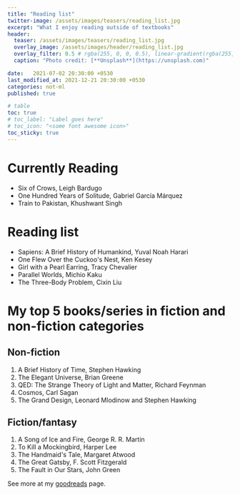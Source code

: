 ```yaml
---
title: "Reading list"
twitter-image: /assets/images/teasers/reading_list.jpg
excerpt: "What I enjoy reading outside of textbooks"
header:
  teaser: /assets/images/teasers/reading_list.jpg
  overlay_image: /assets/images/header/reading_list.jpg
  overlay_filter: 0.5 # rgba(255, 0, 0, 0.5), linear-gradient(rgba(255, 0, 0, 0.5), rgba(0, 255, 255, 0.5))
  caption: "Photo credit: [**Unsplash**](https://unsplash.com)"

date:   2021-07-02 20:30:00 +0530
last_modified_at: 2021-12-21 20:30:00 +0530
categories: not-ml
published: true

# table
toc: true
# toc_label: "Label goes here"
# toc_icon: "<some font awesome icon>"
toc_sticky: true
---
```


# Currently Reading

 * Six of Crows, Leigh Bardugo
 * One Hundred Years of Solitude, Gabriel García Márquez
 * Train to Pakistan, Khushwant Singh


# Reading list

 * Sapiens: A Brief History of Humankind, Yuval Noah Harari
 * One Flew Over the Cuckoo's Nest, Ken Kesey
 * Girl with a Pearl Earring, Tracy Chevalier
 * Parallel Worlds, Michio Kaku
 * The Three-Body Problem, Cixin Liu


# My top 5 books/series in fiction and non-fiction categories


## Non-fiction


 1. A Brief History of Time, Stephen Hawking
 2. The Elegant Universe, Brian Greene
 3. QED: The Strange Theory of Light and Matter, Richard Feynman
 4. Cosmos, Carl Sagan
 5. The Grand Design, Leonard Mlodinow and Stephen Hawking


## Fiction/fantasy


 1. A Song of Ice and Fire, George R. R. Martin
 2. To Kill a Mockingbird, Harper Lee
 3. The Handmaid's Tale, Margaret Atwood
 4. The Great Gatsby, F. Scott Fitzgerald
 5. The Fault in Our Stars, John Green


See more at my [goodreads](https://www.goodreads.com/user/show/79514869-kartik) page.